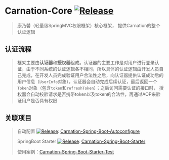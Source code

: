 # Carnation-Core [![Release](https://jitpack.io/v/carnation-security/carnation-core.svg)](https://jitpack.io/#carnation-security/carnation-core)

> 康乃馨（轻量级SpringMVC权限框架）核心框架， 提供Carnation的整个认证逻辑

## 认证流程

> 框架主要由**认证器**和**授权器**组成。认证器的主要工作是对用户进行登录认证，由于不同系统的认证逻辑各不相同，所以具体的认证逻辑由开发人员自己完成，在开发人员完成验证用户合法性之后，向认证器提供认证成功后的用户信息（`UserInfo`对象），认证器会自动完成后续认证，最后返回一个`Token`对象（包含`token`和`refreshToken`）；之后访问需要认证的接口时， 授权器会自动校验请求是否携带token以及token的合法性，再通过AOP来验证用户是否具有权限

## 关联项目

> 自动配置 [![Release](https://jitpack.io/v/carnation-security/carnation-spring-boot-autoconfigure.svg)](https://jitpack.io/#carnation-security/carnation-spring-boot-autoconfigure): [Carnation-Spring-Boot-Autoconfigure](https://github.com/carnation-security/carnation-spring-boot-autoconfigure)
>
> SpringBoot Starter [![Release](https://jitpack.io/v/carnation-security/carnation-spring-boot-starter.svg)](https://jitpack.io/#carnation-security/carnation-spring-boot-starter): [Carnation-Spring-Boot-Starter](https://github.com/carnation-security/carnation-spring-boot-starter)
>
> 使用案例：[Carnation-Spring-Boot-Starter-Test](https://github.com/carnation-security/carnation-spring-boot-starter-test)

